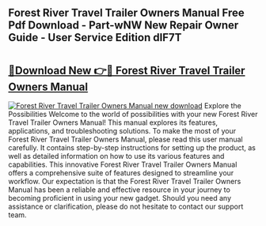 ## Forest River Travel Trailer Owners Manual Free Pdf Download - Part-wNW New Repair Owner Guide - User Service Edition dIF7T

# <h2><a href="http://bc45770.oget.top/?id=Forest+River+Travel+Trailer+Owners+Manual">🔗Download New 👉🔴 Forest River Travel Trailer Owners Manual</a></h2>

[![Forest River Travel Trailer Owners Manual new download](https://i.imgur.com/5g1atiW.png)](http://bc45770.oget.top/?id=Forest+River+Travel+Trailer+Owners+Manual)
Explore the Possibilities Welcome to the world of possibilities with your new Forest River Travel Trailer Owners Manual! This manual explores its features, applications, and troubleshooting solutions. To make the most of your Forest River Travel Trailer Owners Manual, please read this user manual carefully. It contains step-by-step instructions for setting up the product, as well as detailed information on how to use its various features and capabilities. This innovative Forest River Travel Trailer Owners Manual offers a comprehensive suite of features designed to streamline your workflow. Our expectation is that the Forest River Travel Trailer Owners Manual has been a reliable and effective resource in your journey to becoming proficient in using your new gadget. Should you need any assistance or clarification, please do not hesitate to contact our support team.
